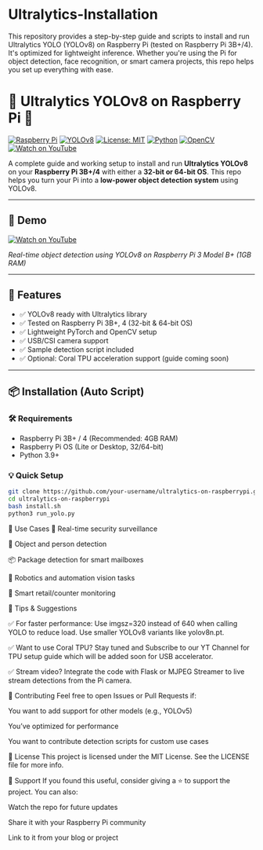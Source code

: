 # Ultralytics-Installation
This repository provides a step-by-step guide and scripts to install and run Ultralytics YOLO (YOLOv8) on Raspberry Pi (tested on Raspberry Pi 3B+/4). It's optimized for lightweight inference. Whether you're using the Pi for object detection, face recognition, or smart camera projects, this repo helps you set up everything with ease.

# 🚀 Ultralytics YOLOv8 on Raspberry Pi 🥧

[![Raspberry Pi](https://img.shields.io/badge/Raspberry%20Pi-Supported-green?logo=raspberrypi)](https://www.raspberrypi.com/)
[![YOLOv8](https://img.shields.io/badge/YOLOv8-Ultralytics-blue?logo=python)](https://github.com/ultralytics/ultralytics)
[![License: MIT](https://img.shields.io/badge/License-MIT-yellow.svg)](https://opensource.org/licenses/MIT)
[![Python](https://img.shields.io/badge/Python-3.9+-blue?logo=python)](https://www.python.org/)
[![OpenCV](https://img.shields.io/badge/OpenCV-Supported-red?logo=opencv)](https://opencv.org/)
[![Watch on YouTube](https://img.shields.io/badge/Watch%20Demo%20Video-%F0%9F%8E%A5-red?logo=youtube)](https://www.youtube.com/watch?v=YOUTUBE_VIDEO_ID)

A complete guide and working setup to install and run **Ultralytics YOLOv8** on your **Raspberry Pi 3B+/4** with either a **32-bit or 64-bit OS**. This repo helps you turn your Pi into a **low-power object detection system** using YOLOv8.

---

## 📸 Demo

[![Watch on YouTube](https://img.shields.io/badge/Watch%20Demo%20Video-%F0%9F%8E%A5-red?logo=youtube)](https://www.youtube.com/watch?v=YOUTUBE_VIDEO_ID)

*Real-time object detection using YOLOv8 on Raspberry Pi 3 Model B+ (1GB RAM)*

---

## 🧰 Features

- ✅ YOLOv8 ready with Ultralytics library  
- ✅ Tested on Raspberry Pi 3B+, 4 (32-bit & 64-bit OS)
- ✅ Lightweight PyTorch and OpenCV setup
- ✅ USB/CSI camera support
- ✅ Sample detection script included
- ✅ Optional: Coral TPU acceleration support (guide coming soon)

---

## 📦 Installation (Auto Script)

### 🛠️ Requirements

- Raspberry Pi 3B+ / 4 (Recommended: 4GB RAM)
- Raspberry Pi OS (Lite or Desktop, 32/64-bit)
- Python 3.9+

### 💡 Quick Setup

```bash
git clone https://github.com/your-username/ultralytics-on-raspberrypi.git
cd ultralytics-on-raspberrypi
bash install.sh
python3 run_yolo.py
```
🎯 Use Cases
🚨 Real-time security surveillance

👀 Object and person detection

📦 Package detection for smart mailboxes

🤖 Robotics and automation vision tasks

🛒 Smart retail/counter monitoring

🧠 Tips & Suggestions

  ✅ For faster performance:
  Use imgsz=320 instead of 640 when calling YOLO to reduce load.
  Use smaller YOLOv8 variants like yolov8n.pt.

  ✅ Want to use Coral TPU?
  Stay tuned and Subscribe to our YT Channel for TPU setup guide which will be added soon for USB accelerator.

  ✅ Stream video?
  Integrate the code with Flask or MJPEG Streamer to live stream detections from the Pi camera.

🧩 Contributing
Feel free to open Issues or Pull Requests if:

  You want to add support for other models (e.g., YOLOv5)

  You’ve optimized for performance

  You want to contribute detection scripts for custom use cases

📄 License
This project is licensed under the MIT License. See the LICENSE file for more info.

🙌 Support
If you found this useful, consider giving a ⭐️ to support the project. You can also:

Watch the repo for future updates

Share it with your Raspberry Pi community

Link to it from your blog or project

